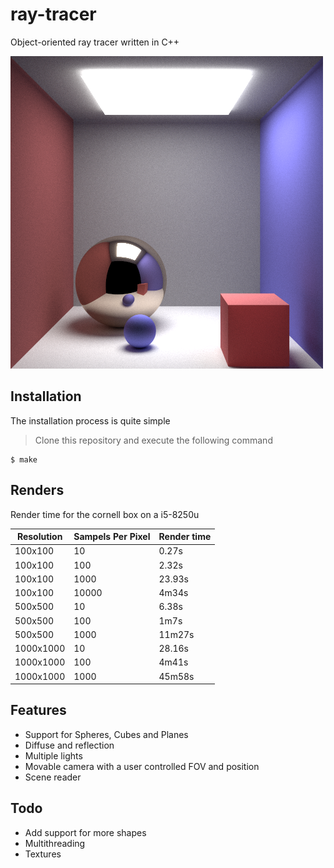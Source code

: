 # ray-tracer
Object-oriented ray tracer written in C++ 

![Cornell Box](https://raw.githubusercontent.com/niekvleeuwen/ray-tracer/master/renders/cornel_box_5000ssp.png)

## Installation

The installation process is quite simple

> Clone this repository and execute the following command
```shell
$ make
```

## Renders
Render time for the cornell box on a i5-8250u

| Resolution    | Sampels Per Pixel| Render time|
| ------------- |------------------| -----------|
| 100x100       | 10               | 0.27s      |
| 100x100       | 100              | 2.32s      |
| 100x100       | 1000             | 23.93s     |
| 100x100       | 10000            | 4m34s      |
| 500x500       | 10               | 6.38s      |
| 500x500       | 100              | 1m7s       |
| 500x500       | 1000             | 11m27s     |
| 1000x1000     | 10               | 28.16s     |
| 1000x1000     | 100              | 4m41s      |
| 1000x1000     | 1000             | 45m58s     |

## Features
* Support for Spheres, Cubes and Planes
* Diffuse and reflection
* Multiple lights
* Movable camera with a user controlled FOV and position
* Scene reader 

## Todo
* Add support for more shapes
* Multithreading
* Textures
